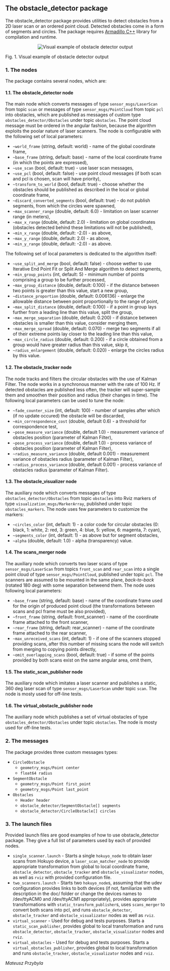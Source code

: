 ## The obstacle_detector package 

The obstacle_detector package provides utilities to detect obstacles from a 2D laser scan or an ordered point cloud. Detected obstacles come in a form of segments and circles. The package requires [Armadillo C++](http://arma.sourceforge.net) library for compilation and runtime.

<p align="center">
  <img src="https://cloud.githubusercontent.com/assets/1482514/15776148/2fc8f610-2986-11e6-88ed-6c6142e87465.png" alt="Visual example of obstacle detector output"/>
  
  Fig. 1. Visual example of obstacle detector output
</p>

### 1. The nodes

The package contains several nodes, which are:

#### 1.1. The obstacle_detector node 
The main node which converts messages of type `sensor_msgs/LaserScan` from topic `scan` or messages of type `sensor_msgs/PointCloud` from topic `pcl` into obstacles, which are published as messages of custom type `obstacles_detector/Obstacles` under topic `obstacles`. The point cloud message must be ordered in the angular fashion, because the algorithm exploits the poolar nature of laser scanners. The node is configurable with the following set of local parameters:

* `~world_frame` (string, default: world) - name of the global coordinate frame,
* `~base_frame` (string, default: base) - name of the local coordinate frame (in which the points are expressed),
* `~use_scan` (bool, default: true) - use laser scan messages,
* `~use_pcl` (bool, default: false) - use point cloud messages (if both scan and pcl is chosen, scan will have priority),
* `~transform_to_world` (bool, default: true) - choose whether the obstacles should be published as described in the local or global coordinate frame,
* `~discard_converted_segments` (bool, default: true) - do not publish segments, from which the circles were spawned,
* `~max_scanner_range` (double, default: 6.0) - limitation on laser scanner range (in meters),
* `~max_x_range` (double, default: 2.0) - limitation on global coordinates (obstacles detected behind these limitations will not be published),
* `~min_x_range` (double, default: -2.0) - as above,
* `~max_y_range` (double, default: 2.0) - as above,
* `~min_y_range` (double, default: -2.0) - as above.

The following set of local parameters is dedicated to the algorithm itself:

* `~use_split_and_merge` (bool, default: false) - choose wether to use Iterative End Point Fit or Split And Merge algorithm to detect segments,
* `~min_group_points` (int, default: 5) - minimum number of points comprising a group to be further processed,
* `~max_group_distance` (double, default: 0.100) - if the distance between two points is greater than this value, start a new group,
* `~distance_proportion` (double, default: 0.006136) - enlarge the allowable distance between point proportionally to the range of point,
* `~max_split_distance` (double, default: 0.100) - if a point in group lays further from a leading line than this value, split the group, 
* `~max_merge_separation` (double, default: 0.200) - if distance between obstacles is smaller than this value, consider merging them,
* `~max_merge_spread` (double, default: 0.070) - merge two segments if all of their extreme points lay closer to the leading line than this value,
* `~max_circle_radius` (double, default: 0.200) - if a circle obtained from a group would have greater radius than this value, skip it, 
* `~radius_enlargement` (double, default: 0.020) - enlarge the circles radius by this value.

#### 1.2. The obstacle_tracker node
The node tracks and filters the circular obstacles with the use of Kalman Filter. The node works in a synchronous manner with the rate of 100 Hz. If detected obstacles are published less often, the tracker will super-sample them and smoothen their position and radius (their changes in time). The following local parameters can be used to tune the node:

* `~fade_counter_size` (int, default: 100) - number of samples after which (if no update occured) the obstacle will be discarded,
* `~min_correspondence_cost` (double, default 0.6) - a threshold for correspondence test,
* `~pose_measure_variance` (double, default 1.0) - measurement variance of obstacles position (parameter of Kalman Filter),
* `~pose_process_variance` (double, default 1.0) - process variance of obstacles position (parameter of Kalman Filter),
* `~radius_measure_variance` (double, default 0.001) - measurement variance of obstacles radius (parameter of Kalman Filter),
* `~radius_process_variance` (double, default 0.001) - process variance of obstacles radius (parameter of Kalman Filter).

#### 1.3. The obstacle_visualizer node
The auxiliary node which converts messages of type `obstacles_detector/Obstacles` from topic `obstacles` into Rviz markers of type `visualization_msgs/MarkerArray`, published under topic `obstacles_markers`. The node uses few parameters to customize the markers:

* `~circles_color` (int, default: 1) - a color code for circular obstacles (0: black, 1: white, 2: red, 3: green, 4: blue, 5: yellow, 6: magenta, 7: cyan), 
* `~segments_color` (int, default: 1) - as above but for segment obstacles,
* `~alpha` (double, default: 1.0) - alpha (transparency) value.


#### 1.4. The scans_merger node 
The auxiliary node which converts two laser scans of type `sensor_msgs/LaserScan` from topics `front_scan` and `rear_scan` into a single point cloud of type `sensor_msgs/PointCloud`, published under topic `pcl`. The scanners are assumed to be mounted in the same plane, _back-to-back_ (rotated 180 deg) with some separation betweend them. The node uses following local parameters:

* `~base_frame` (string, default: base) - name of the coordinate frame used for the origin of produced point cloud (the transformations between scans and pcl frame must be also provided),
* `~front_frame` (string, default: front_scanner) - name of the coordinate frame attached to the front scanner,
* `~rear_frame` (string, default: rear_scanner) - name of the coordinate frame attached to the rear scanner,
* `~max_unreceived_scans` (int, default: 1) - if one of the scanners stopped providing scans, after this number of missing scans the node will switch from merging to copying points directly,
* `~omit_overlapping_scans` (bool, default: true) - if some of the points provided by both scans exist on the same angular area, omit them,

#### 1.5. The static_scan_publisher node
The auxiliary node which imitates a laser scanner and publishes a static, 360 deg laser scan of type `sensor_msgs/LaserScan` under topic `scan`. The node is mosty used for off-line tests.

#### 1.6. The virtual_obstacle_publisher node
The auxiliary node which publishes a set of virtual obstacles of type `obstacles_detector/Obstacles` under topic `obstacles`. The node is mosty used for off-line tests.

### 2. The messages

The package provides three custom messages types:

* `CircleObstacle`
  * `geometry_msgs/Point center`
  * `float64 radius`
* `SegmentObstacle`
  * `geometry_msgs/Point first_point`
  * `geometry_msgs/Point last_point`
* `Obstacles`
  * `Header header`
  * `obstacle_detector/SegmentObstacle[] segments`
  * `obstacle_detector/CircleObstacle[] circles`

### 3. The launch files

Provided launch files are good examples of how to use obstacle_detector package. They give a full list of parameters used by each of provided nodes.

* `single_scanner.launch` - Starts a single `hokuyo_node` to obtain laser scans from Hokuyo device, a `laser_scan_matcher_node` to provide appropriate transformation from global to local coordinate frame, `obstacle_detector`, `obstacle_tracker` and `obstacle_visualizator` nodes, as well as `rviz` with provided configuration file.
* `two_scanners.launch` - Starts two `hokuyo_node`s, assuming that the udev configuration provides links to both devices (if not, familiarize with the description in the doc/ folder or change the devices names to /dev/ttyACM0 and /dev/ttyACM1 appropriately), provides appropriate transformations with `static_transform_publisher`s, uses `scans_merger` to convert both scans into pcl, and runs `obstacle_detector`, `obstacle_tracker` and `obstacle_visualizator` nodes as well as `rviz`.
* `virtual_scanner` - Used for debug and tests purposes. Starts a `static_scan_publisher`, provides global to local transformation and runs `obstacle_detector`, `obstacle_tracker`, `obstacle_visualizator` nodes and `rviz`.
* `virtual_obstacles` - Used for debug and tests purposes. Starts a `virtual_obstacles_publisher`, provides global to local transformation and runs `obstacle_tracker`, `obstacle_visualizator` nodes and `rviz`.

_Mateusz Przybyla_

